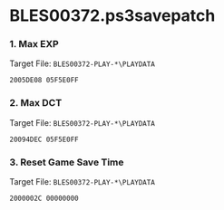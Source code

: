 # BLES00372.ps3savepatch

### 1. Max EXP

Target File: `BLES00372-PLAY-*\PLAYDATA`

```
2005DE08 05F5E0FF
```

### 2. Max DCT

Target File: `BLES00372-PLAY-*\PLAYDATA`

```
20094DEC 05F5E0FF
```

### 3. Reset Game Save Time

Target File: `BLES00372-PLAY-*\PLAYDATA`

```
2000002C 00000000
```


